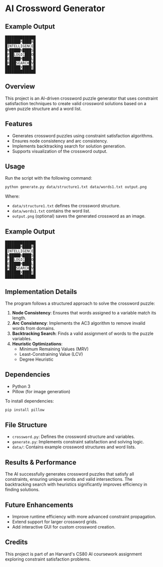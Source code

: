 # AI Crossword Generator

## Example Output
```
██████████████
███████M████R█
█INTELLIGENCE█
█N█████N████S█
█F██LOGIC███O█
█E█████M████L█
█R███SEARCH█V█
███████X████E█
██████████████
```

## Overview
This project is an AI-driven crossword puzzle generator that uses constraint satisfaction techniques to create valid crossword solutions based on a given puzzle structure and a word list.

## Features
- Generates crossword puzzles using constraint satisfaction algorithms.
- Ensures node consistency and arc consistency.
- Implements backtracking search for solution generation.
- Supports visualization of the crossword output.

## Usage
Run the script with the following command:
```sh
python generate.py data/structure1.txt data/words1.txt output.png
```
Where:
- `data/structure1.txt` defines the crossword structure.
- `data/words1.txt` contains the word list.
- `output.png` (optional) saves the generated crossword as an image.

## Example Output
```
██████████████
███████M████R█
█INTELLIGENCE█
█N█████N████S█
█F██LOGIC███O█
█E█████M████L█
█R███SEARCH█V█
███████X████E█
██████████████
```

## Implementation Details
The program follows a structured approach to solve the crossword puzzle:
1. **Node Consistency**: Ensures that words assigned to a variable match its length.
2. **Arc Consistency**: Implements the AC3 algorithm to remove invalid words from domains.
3. **Backtracking Search**: Finds a valid assignment of words to the puzzle variables.
4. **Heuristic Optimizations**:
   - Minimum Remaining Values (MRV)
   - Least-Constraining Value (LCV)
   - Degree Heuristic

## Dependencies
- Python 3
- Pillow (for image generation)

To install dependencies:
```sh
pip install pillow
```

## File Structure
- `crossword.py`: Defines the crossword structure and variables.
- `generate.py`: Implements constraint satisfaction and solving logic.
- `data/`: Contains example crossword structures and word lists.

## Results & Performance
The AI successfully generates crossword puzzles that satisfy all constraints, ensuring unique words and valid intersections. The backtracking search with heuristics significantly improves efficiency in finding solutions.

## Future Enhancements
- Improve runtime efficiency with more advanced constraint propagation.
- Extend support for larger crossword grids.
- Add interactive GUI for custom crossword creation.

## Credits
This project is part of an Harvard's CS80 AI coursework assignment exploring constraint satisfaction problems.

